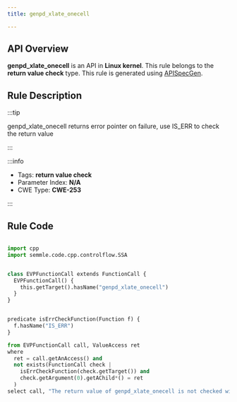 ```yaml
---
title: genpd_xlate_onecell

---
```



## API Overview
**genpd_xlate_onecell** is an API in **Linux kernel**. This rule belongs to the **return value check** type. This rule is generated using [APISpecGen](../../tools/APISpecGen).
## Rule Description

:::tip

genpd_xlate_onecell returns error pointer on failure, use IS_ERR to check the return value

:::

:::info

- Tags: **return value check**
- Parameter Index: **N/A**
- CWE Type: **CWE-253**

:::

## Rule Code
```python

import cpp
import semmle.code.cpp.controlflow.SSA


class EVPFunctionCall extends FunctionCall {
  EVPFunctionCall() {
    this.getTarget().hasName("genpd_xlate_onecell")
  }
}


predicate isErrCheckFunction(Function f) {
  f.hasName("IS_ERR") 
}

from EVPFunctionCall call, ValueAccess ret
where
  ret = call.getAnAccess() and
  not exists(FunctionCall check |
    isErrCheckFunction(check.getTarget()) and
    check.getArgument(0).getAChild*() = ret
  )
select call, "The return value of genpd_xlate_onecell is not checked with IS_ERR."
    
```